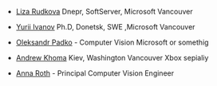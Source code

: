 
- [Liza Rudkova](https://www.linkedin.com/in/elizavetarudakova/) Dnepr, SoftServer, Microsoft Vancouver

- [Yurii Ivanov](https://www.linkedin.com/in/yurii-ivanov-515a97a3/) Ph.D, Donetsk, SWE ,Microsoft Vancouver

- [Oleksandr Padko](https://www.linkedin.com/in/oleksandr-padko/) - Computer Vision Microsoft or somethig

- [Andrew Khoma](https://www.linkedin.com/in/andrii-khoma/) Kiev, Washington Vancouver Xbox sepialiy 

- [Anna Roth](https://www.linkedin.com/in/annasroth/) - Principal Computer Vision Engineer 

